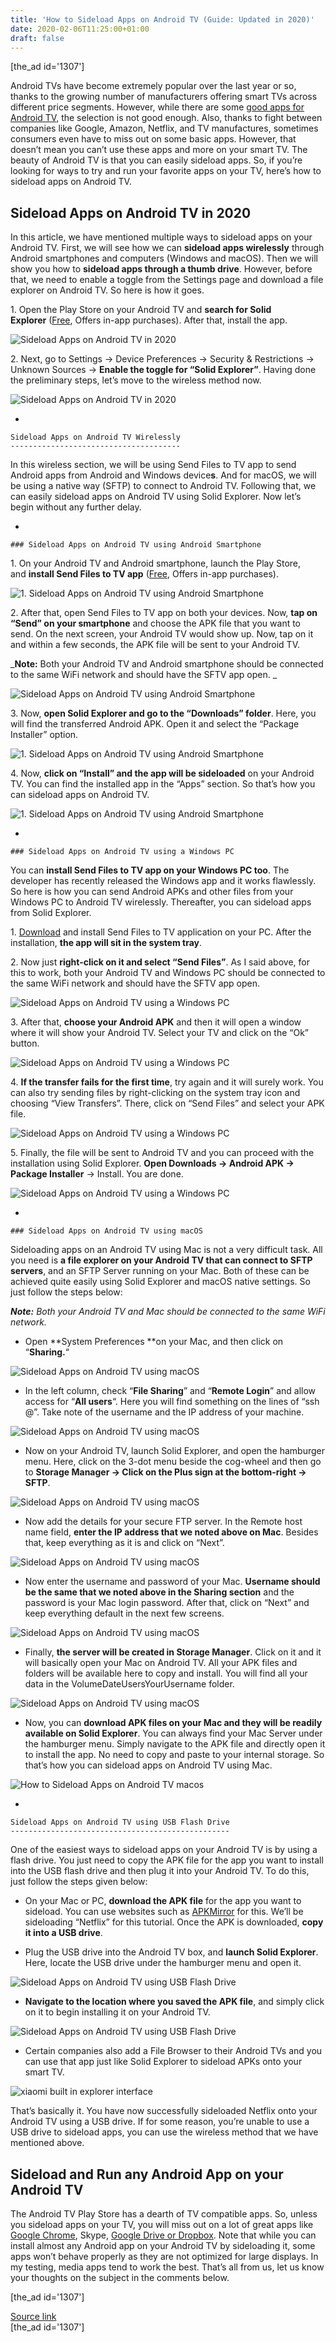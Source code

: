 ```yaml
---
title: 'How to Sideload Apps on Android TV (Guide: Updated in 2020)'
date: 2020-02-06T11:25:00+01:00
draft: false
---
```


\[the\_ad id='1307'\]  
  

  

Android TVs have become extremely popular over the last year or so, thanks to the growing number of manufacturers offering smart TVs across different price segments. However, while there are some [good apps for Android TV](https://beebom.com/best-android-tv-apps/), the selection is not good enough. Also, thanks to fight between companies like Google, Amazon, Netflix, and TV manufactures, sometimes consumers even have to miss out on some basic apps. However, that doesn’t mean you can’t use these apps and more on your smart TV. The beauty of Android TV is that you can easily sideload apps. So, if you’re looking for ways to try and run your favorite apps on your TV, here’s how to sideload apps on Android TV.  

Sideload Apps on Android TV in 2020
-----------------------------------

  

In this article, we have mentioned multiple ways to sideload apps on your Android TV. First, we will see how we can **sideload apps wirelessly** through Android smartphones and computers (Windows and macOS). Then we will show you how to **sideload apps through a thumb drive**. However, before that, we need to enable a toggle from the Settings page and download a file explorer on Android TV. So here is how it goes.  

  

1\. Open the Play Store on your Android TV and **search for Solid Explorer** ([Free](https://play.google.com/store/apps/details?id=pl.solidexplorer2&hl=en_IN), Offers in-app purchases). After that, install the app.  

![Sideload Apps on Android TV in 2020](https://beebom.com/wp-content/uploads/2020/02/How-to-Sideload-Apps-on-Android-TV-Guide-7.jpg)

2\. Next, go to Settings -> Device Preferences -> Security & Restrictions -> Unknown Sources -> **Enable the toggle for “Solid Explorer”**. Having done the preliminary steps, let’s move to the wireless method now.  

![Sideload Apps on Android TV in 2020](https://beebom.com/wp-content/uploads/2020/02/How-to-Sideload-Apps-on-Android-TV-Guide-8.jpg)

*     
    
    Sideload Apps on Android TV Wirelessly
    --------------------------------------
    
      
    
  

In this wireless section, we will be using Send Files to TV app to send Android apps from Android and Windows device**s**. And for macOS, we will be using a native way (SFTP) to connect to Android TV. Following that, we can easily sideload apps on Android TV using Solid Explorer. Now let’s begin without any further delay.  

*     
    
    ### Sideload Apps on Android TV using Android Smartphone
    
      
    
  

1\. On your Android TV and Android smartphone, launch the Play Store, and **install Send Files to TV app** ([Free](https://play.google.com/store/apps/details?id=com.yablio.sendfilestotv), Offers in-app purchases).  

![1. Sideload Apps on Android TV using Android Smartphone](https://beebom.com/wp-content/uploads/2020/02/How-to-Sideload-Apps-on-Android-TV-Guide-9.jpg)

  
  

  

2\. After that, open Send Files to TV app on both your devices. Now, **tap on “Send” on your smartphone** and choose the APK file that you want to send. On the next screen, your Android TV would show up. Now, tap on it and within a few seconds, the APK file will be sent to your Android TV.  

_**Note:** Both your Android TV and Android smartphone should be connected to the same WiFi network and should have the SFTV app open. _  

![Sideload Apps on Android TV using Android Smartphone](https://beebom.com/wp-content/uploads/2020/02/Sideload-Apps-on-Android-TV-using-Android-Smartphone.jpg)

3\. Now, **open Solid Explorer and go to the “Downloads” folder**. Here, you will find the transferred Android APK. Open it and select the “Package Installer” option.  

![1. Sideload Apps on Android TV using Android Smartphone](https://beebom.com/wp-content/uploads/2020/02/How-to-Sideload-Apps-on-Android-TV-Guide-3.jpg)

4\. Now, **click on “Install” and the app will be sideloaded** on your Android TV. You can find the installed app in the “Apps” section. So that’s how you can sideload apps on Android TV.  

![1. Sideload Apps on Android TV using Android Smartphone](https://beebom.com/wp-content/uploads/2020/02/How-to-Sideload-Apps-on-Android-TV-Guide-4.jpg)

*     
    
    ### Sideload Apps on Android TV using a Windows PC
    
      
    
  

You can **install Send Files to TV app on your Windows PC too**. The developer has recently released the Windows app and it works flawlessly. So here is how you can send Android APKs and other files from your Windows PC to Android TV wirelessly. Thereafter, you can sideload apps from Solid Explorer.  

1. [Download](https://sourceforge.net/projects/send-files-to-tv/) and install Send Files to TV application on your PC. After the installation, **the app will sit in the system tray**.

  
  

  

2\. Now just **right-click on it and select “Send Files”**. As I said above, for this to work, both your Android TV and Windows PC should be connected to the same WiFi network and should have the SFTV app open.  

![Sideload Apps on Android TV using a Windows PC](https://beebom.com/wp-content/uploads/2020/02/Screenshot-222.jpg)

3\. After that, **choose your Android APK** and then it will open a window where it will show your Android TV. Select your TV and click on the “Ok” button.  

![Sideload Apps on Android TV using a Windows PC](https://beebom.com/wp-content/uploads/2020/02/Screenshot-223.jpg)

4. **If the transfer fails for the first time**, try again and it will surely work. You can also try sending files by right-clicking on the system tray icon and choosing “View Transfers”. There, click on “Send Files” and select your APK file.  

![Sideload Apps on Android TV using a Windows PC](https://beebom.com/wp-content/uploads/2020/02/Screenshot-224-e1580969358113.jpg)

5\. Finally, the file will be sent to Android TV and you can proceed with the installation using Solid Explorer. **Open Downloads -> Android APK -> Package Installer** -> Install. You are done.  

![Sideload Apps on Android TV using a Windows PC](https://beebom.com/wp-content/uploads/2020/02/How-to-Sideload-Apps-on-Android-TV-Guide-11.jpg)

*     
    
    ### Sideload Apps on Android TV using macOS
    
      
    
  

Sideloading apps on an Android TV using Mac is not a very difficult task. All you need is **a file explorer on your Android TV that can connect to SFTP servers**, and an SFTP Server running on your Mac. Both of these can be achieved quite easily using Solid Explorer and macOS native settings. So just follow the steps below:

  
  

  

_**Note:** Both your Android TV and Mac should be connected to the same WiFi network._  

  

*   Open **System Preferences **on your Mac, and then click on “**Sharing.**“
  

![Sideload Apps on Android TV using macOS](https://beebom.com/wp-content/uploads/2020/02/Screenshot-2020-02-05-at-6.30.18-PM.jpeg)

*   In the left column, check “**File Sharing**” and “**Remote Login**” and allow access for “**All users**“. Here you will find something on the lines of “ssh @”. Take note of the username and the IP address of your machine.
  

![Sideload Apps on Android TV using macOS](https://beebom.com/wp-content/uploads/2020/02/Screenshot-2020-02-05-at-6.04.34-PM.jpeg)

*   Now on your Android TV, launch Solid Explorer, and open the hamburger menu. Here, click on the 3-dot menu beside the cog-wheel and then go to **Storage Manager -> Click on the Plus sign at the bottom-right -> SFTP**.
  

![Sideload Apps on Android TV using macOS](https://beebom.com/wp-content/uploads/2020/02/Screenshot_20200206-110651.jpg)

*   Now add the details for your secure FTP server. In the Remote host name field, **enter the IP address that we noted above on Mac**. Besides that, keep everything as it is and click on “Next”.
  

![Sideload Apps on Android TV using macOS](https://beebom.com/wp-content/uploads/2020/02/How-to-Sideload-Apps-on-Android-TV-Guide-12.jpg)

*   Now enter the username and password of your Mac. **Username should be the same that we noted above in the Sharing section** and the password is your Mac login password. After that, click on “Next” and keep everything default in the next few screens.
  

![Sideload Apps on Android TV using macOS](https://beebom.com/wp-content/uploads/2020/02/How-to-Sideload-Apps-on-Android-TV-Guide-13.jpg)

*   Finally, **the server will be created in Storage Manager**. Click on it and it will basically open your Mac on Android TV. All your APK files and folders will be available here to copy and install. You will find all your data in the VolumeDateUsersYourUsername folder.
  

![Sideload Apps on Android TV using macOS](https://beebom.com/wp-content/uploads/2020/02/How-to-Sideload-Apps-on-Android-TV-Guide-14.jpg)

*   Now, you can **download APK files on your Mac and they will be readily available on Solid Explorer**. You can always find your Mac Server under the hamburger menu. Simply navigate to the APK file and directly open it to install the app. No need to copy and paste to your internal storage. So that’s how you can sideload apps on Android TV using Mac.
  

![How to Sideload Apps on Android TV macos](https://beebom.com/wp-content/uploads/2020/02/How-to-Sideload-Apps-on-Android-TV-Guide-2.jpg)

  
  

  

*     
    
    Sideload Apps on Android TV using USB Flash Drive
    -------------------------------------------------
    
      
    
  

One of the easiest ways to sideload apps on your Android TV is by using a flash drive. You just need to copy the APK file for the app you want to install into the USB flash drive and then plug it into your Android TV. To do this, just follow the steps given below:  

*   On your Mac or PC, **download the APK file** for the app you want to sideload. You can use websites such as [APKMirror](http://www.apkmirror.com/) for this. We’ll be sideloading “Netflix” for this tutorial. Once the APK is downloaded, **copy it into a USB drive**.
  

*   Plug the USB drive into the Android TV box, and **launch Solid Explorer**. Here, locate the USB drive under the hamburger menu and open it.
  

![Sideload Apps on Android TV using USB Flash Drive](https://beebom.com/wp-content/uploads/2020/02/How-to-Sideload-Apps-on-Android-TV-Guide-6.jpg)

  

*   **Navigate to the location where you saved the APK file**, and simply click on it to begin installing it on your Android TV.
  

![Sideload Apps on Android TV using USB Flash Drive](https://beebom.com/wp-content/uploads/2020/02/How-to-Sideload-Apps-on-Android-TV-Guide-5.jpg)

*   Certain companies also add a File Browser to their Android TVs and you can use that app just like Solid Explorer to sideload APKs onto your smart TV.
  

![xiaomi built in explorer interface](https://beebom.com/wp-content/uploads/2019/02/xiaomi-built-in-explorer-interface.jpg)

That’s basically it. You have now successfully sideloaded Netflix onto your Android TV using a USB drive. If for some reason, you’re unable to use a USB drive to sideload apps, you can use the wireless method that we have mentioned above.  

Sideload and Run any Android App on your Android TV
---------------------------------------------------

  

The Android TV Play Store has a dearth of TV compatible apps. So, unless you sideload apps on your TV, you will miss out on a lot of great apps like [Google Chrome](https://beebom.com/chrome-updates/), Skype, [Google Drive or Dropbox](https://beebom.com/google-drive-vs-dropbox-which-one-you-should-choose/). Note that while you can install almost any Android app on your Android TV by sideloading it, some apps won’t behave properly as they are not optimized for large displays. In my testing, media apps tend to work the best. That’s all from us, let us know your thoughts on the subject in the comments below.  

  
  
\[the\_ad id='1307'\]  
  
[Source link](https://beebom.com/how-sideload-apps-android-tv-guide/)  
\[the\_ad id='1307'\]